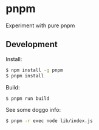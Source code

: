 pnpm
====

Experiment with pure pnpm

## Development

Install:

```sh
$ npm install -g pnpm
$ pnpm install
```

Build:

```sh
$ pnpm run build
```

See some doggo info:

```sh
$ pnpm -r exec node lib/index.js
```
